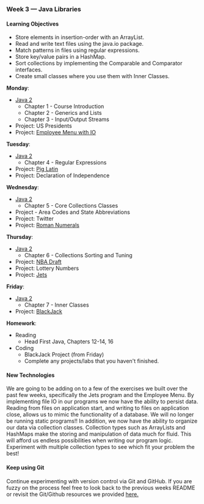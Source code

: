 ### Week 3 — Java Libraries

#### Learning Objectives

* Store elements in insertion-order with an ArrayList.
* Read and write text files using the java.io package.
* Match patterns in files using regular expressions.
* Store key/value pairs in a HashMap.
* Sort collections by implementing the Comparable and Comparator interfaces.  
* Create small classes where you use them with Inner Classes.

**Monday**:
* [Java 2](Java2)
   * Chapter 1 - Course Introduction
   * Chapter 2 - Generics and Lists
   * Chapter 3 - Input/Output Streams
* Project: US Presidents   
* Project: [Employee Menu with IO](employee_menu_io/README.md)  

**Tuesday**:
* [Java 2](Java2)
   * Chapter 4 - Regular Expressions
* Project: [Pig Latin](pigLatin/README.md)  
* Project: Declaration of Independence

**Wednesday**:
* [Java 2](Java2)
   * Chapter 5 - Core Collections Classes
* Project - Area Codes and State Abbreviations
* Project: Twitter
* Project: [Roman Numerals](roman_numerals/README.md)  

**Thursday**:
* [Java 2](Java2)
   * Chapter 6 - Collections Sorting and Tuning
* Project: [NBA Draft](nbadraft/README.md)
* Project: Lottery Numbers
* Project: [Jets](io_jets/README.md)  

**Friday**:
* [Java 2](Java2)
   * Chapter 7 - Inner Classes
* Project: [BlackJack](blackjack/README.md)  

**Homework**:
* Reading
  * Head First Java, Chapters 12-14, 16
* Coding
  * BlackJack Project (from Friday)
  * Complete any projects/labs that you haven't finished.

#### New Technologies
We are going to be adding on to a few of the exercises we built over the past few weeks, specifically the Jets program and the Employee Menu. By implementing file IO in our programs we now have the ability to persist data. Reading from files on application start, and writing to files on application close, allows us to mimic the functionality of a database. We will no longer be running static programs!! In addition, we now have the ability to organize our data via collection classes. Collection types such as ArrayLists and HashMaps make the storing and manipulation of data much for fluid. This will afford us endless possibilities when writing our program logic. Experiment with multiple collection types to see which fit your problem the best!

#### Keep using Git
Continue experimenting with version control via Git and GitHub. If you are fuzzy on the process feel free to look back to the previous weeks README or revisit the Git/Github resources we provided [here.][git]

[git]:https://github.com/SkillDistillery/SD-Core/blob/master/resources/github_resources.md
